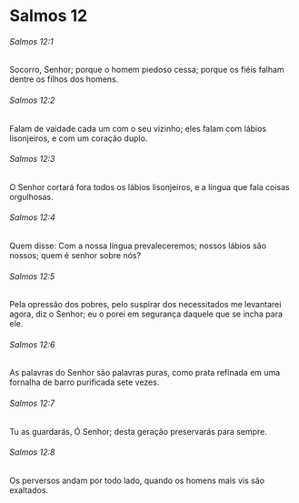 # Salmos 12

###### Salmos 12:1

Socorro, Senhor; porque o homem piedoso cessa; porque os fiéis falham dentre os filhos dos homens.

###### Salmos 12:2

Falam de vaidade cada um com o seu vizinho; eles falam com lábios lisonjeiros, e com um coração duplo.

###### Salmos 12:3

O Senhor cortará fora todos os lábios lisonjeiros, e a língua que fala coisas orgulhosas.

###### Salmos 12:4

Quem disse: Com a nossa língua prevaleceremos; nossos lábios são nossos; quem é senhor sobre nós?

###### Salmos 12:5

Pela opressão dos pobres, pelo suspirar dos necessitados me levantarei agora, diz o Senhor; eu o porei em segurança daquele que se incha para ele.

###### Salmos 12:6

As palavras do Senhor são palavras puras, como prata refinada em uma fornalha de barro purificada sete vezes.

###### Salmos 12:7

Tu as guardarás, Ó Senhor; desta geração preservarás para sempre.

###### Salmos 12:8

Os perversos andam por todo lado, quando os homens mais vis são exaltados.

